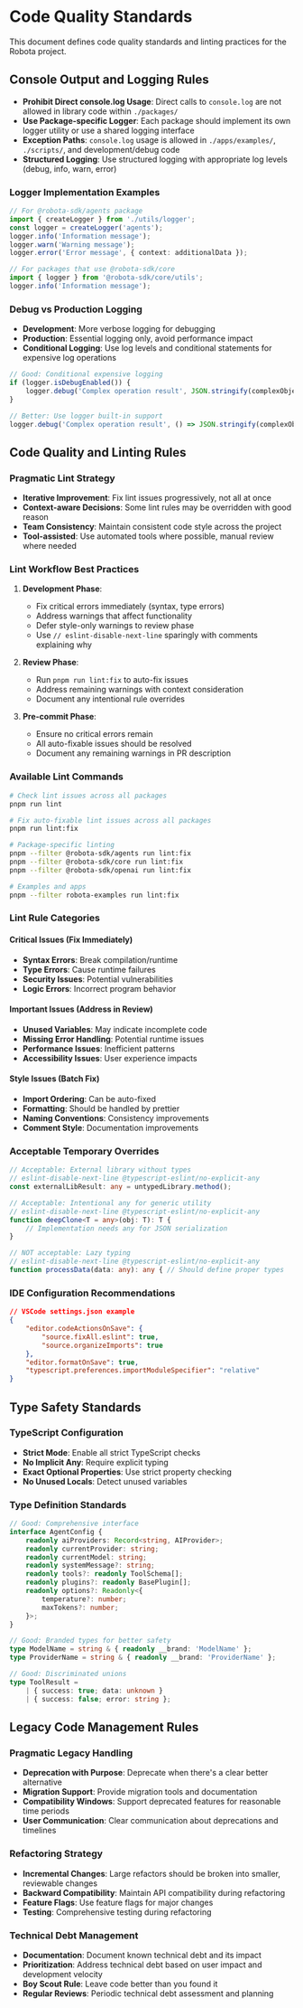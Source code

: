 # Code Quality Standards

This document defines code quality standards and linting practices for the Robota project.

## Console Output and Logging Rules

- **Prohibit Direct console.log Usage**: Direct calls to `console.log` are not allowed in library code within `./packages/`
- **Use Package-specific Logger**: Each package should implement its own logger utility or use a shared logging interface
- **Exception Paths**: `console.log` usage is allowed in `./apps/examples/`, `./scripts/`, and development/debug code
- **Structured Logging**: Use structured logging with appropriate log levels (debug, info, warn, error)

### Logger Implementation Examples

```typescript
// For @robota-sdk/agents package
import { createLogger } from './utils/logger';
const logger = createLogger('agents');
logger.info('Information message');
logger.warn('Warning message');
logger.error('Error message', { context: additionalData });

// For packages that use @robota-sdk/core
import { logger } from '@robota-sdk/core/utils';
logger.info('Information message');
```

### Debug vs Production Logging

- **Development**: More verbose logging for debugging
- **Production**: Essential logging only, avoid performance impact
- **Conditional Logging**: Use log levels and conditional statements for expensive log operations

```typescript
// Good: Conditional expensive logging
if (logger.isDebugEnabled()) {
    logger.debug('Complex operation result', JSON.stringify(complexObject));
}

// Better: Use logger built-in support
logger.debug('Complex operation result', () => JSON.stringify(complexObject));
```

## Code Quality and Linting Rules

### Pragmatic Lint Strategy

- **Iterative Improvement**: Fix lint issues progressively, not all at once
- **Context-aware Decisions**: Some lint rules may be overridden with good reason
- **Team Consistency**: Maintain consistent code style across the project
- **Tool-assisted**: Use automated tools where possible, manual review where needed

### Lint Workflow Best Practices

1. **Development Phase**: 
   - Fix critical errors immediately (syntax, type errors)
   - Address warnings that affect functionality
   - Defer style-only warnings to review phase
   - Use `// eslint-disable-next-line` sparingly with comments explaining why

2. **Review Phase**: 
   - Run `pnpm run lint:fix` to auto-fix issues
   - Address remaining warnings with context consideration
   - Document any intentional rule overrides

3. **Pre-commit Phase**: 
   - Ensure no critical errors remain
   - All auto-fixable issues should be resolved
   - Document any remaining warnings in PR description

### Available Lint Commands

```bash
# Check lint issues across all packages
pnpm run lint

# Fix auto-fixable lint issues across all packages
pnpm run lint:fix

# Package-specific linting
pnpm --filter @robota-sdk/agents run lint:fix
pnpm --filter @robota-sdk/core run lint:fix
pnpm --filter @robota-sdk/openai run lint:fix

# Examples and apps
pnpm --filter robota-examples run lint:fix
```

### Lint Rule Categories

#### Critical Issues (Fix Immediately)
- **Syntax Errors**: Break compilation/runtime
- **Type Errors**: Cause runtime failures
- **Security Issues**: Potential vulnerabilities
- **Logic Errors**: Incorrect program behavior

#### Important Issues (Address in Review)
- **Unused Variables**: May indicate incomplete code
- **Missing Error Handling**: Potential runtime issues
- **Performance Issues**: Inefficient patterns
- **Accessibility Issues**: User experience impacts

#### Style Issues (Batch Fix)
- **Import Ordering**: Can be auto-fixed
- **Formatting**: Should be handled by prettier
- **Naming Conventions**: Consistency improvements
- **Comment Style**: Documentation improvements

### Acceptable Temporary Overrides

```typescript
// Acceptable: External library without types
// eslint-disable-next-line @typescript-eslint/no-explicit-any
const externalLibResult: any = untypedLibrary.method();

// Acceptable: Intentional any for generic utility
// eslint-disable-next-line @typescript-eslint/no-explicit-any
function deepClone<T = any>(obj: T): T {
    // Implementation needs any for JSON serialization
}

// NOT acceptable: Lazy typing
// eslint-disable-next-line @typescript-eslint/no-explicit-any
function processData(data: any): any { // Should define proper types
```

### IDE Configuration Recommendations

```json
// VSCode settings.json example
{
    "editor.codeActionsOnSave": {
        "source.fixAll.eslint": true,
        "source.organizeImports": true
    },
    "editor.formatOnSave": true,
    "typescript.preferences.importModuleSpecifier": "relative"
}
```

## Type Safety Standards

### TypeScript Configuration

- **Strict Mode**: Enable all strict TypeScript checks
- **No Implicit Any**: Require explicit typing
- **Exact Optional Properties**: Use strict property checking
- **No Unused Locals**: Detect unused variables

### Type Definition Standards

```typescript
// Good: Comprehensive interface
interface AgentConfig {
    readonly aiProviders: Record<string, AIProvider>;
    readonly currentProvider: string;
    readonly currentModel: string;
    readonly systemMessage?: string;
    readonly tools?: readonly ToolSchema[];
    readonly plugins?: readonly BasePlugin[];
    readonly options?: Readonly<{
        temperature?: number;
        maxTokens?: number;
    }>;
}

// Good: Branded types for better safety
type ModelName = string & { readonly __brand: 'ModelName' };
type ProviderName = string & { readonly __brand: 'ProviderName' };

// Good: Discriminated unions
type ToolResult = 
    | { success: true; data: unknown }
    | { success: false; error: string };
```

## Legacy Code Management Rules

### Pragmatic Legacy Handling

- **Deprecation with Purpose**: Deprecate when there's a clear better alternative
- **Migration Support**: Provide migration tools and documentation
- **Compatibility Windows**: Support deprecated features for reasonable time periods
- **User Communication**: Clear communication about deprecations and timelines

### Refactoring Strategy

- **Incremental Changes**: Large refactors should be broken into smaller, reviewable changes
- **Backward Compatibility**: Maintain API compatibility during refactoring
- **Feature Flags**: Use feature flags for major changes
- **Testing**: Comprehensive testing during refactoring

### Technical Debt Management

- **Documentation**: Document known technical debt and its impact
- **Prioritization**: Address technical debt based on user impact and development velocity
- **Boy Scout Rule**: Leave code better than you found it
- **Regular Reviews**: Periodic technical debt assessment and planning 